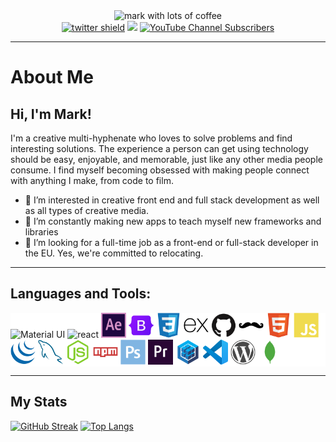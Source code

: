 <div id="header" align="center">
  <img src="https://user-images.githubusercontent.com/112417090/196089857-bc426d38-c4cf-44c5-9264-d2d334ef75b1.jpg" alt="mark with lots of coffee" width="100"/>

<div id="badges">
  <a href="https://twitter.com/markgardneratx"><img src="https://img.shields.io/twitter/url?url=https%3A%2F%2Ftwitter.com%2Fmarkgardneratx" alt="twitter shield"></a>
 <a href="https://www.linkedin.com/in/mark-gardner-2b214817/"><img src="https://img.shields.io/badge/LinkedIn-blue?logo=linkedin&logoColor=white&style=flat"></a>
  <a href="https://youtube.com/theweirdlings"><img alt="YouTube Channel Subscribers" src="https://img.shields.io/youtube/channel/views/UCV_j3wMR3-bRQeihg8n7oNQ?style=social"></a>
  </div>
  </div>
  
  ---
<h1>About Me</h1>

<h2>Hi, I'm Mark!</h2>

I'm a creative multi-hyphenate who loves to solve problems and find interesting solutions. The experience a person can get using technology should be easy, enjoyable, and memorable, just like any other media people consume. I find myself becoming obsessed with making people connect with anything I make, from code to film.

- 👀 I’m interested in creative front end and full stack development as well as all types of creative media.
- 🌱 I’m constantly making new apps to teach myself new frameworks and libraries
- 💞️ I’m looking for a full-time job as a front-end or full-stack developer in the EU. Yes, we're committed to relocating. 

---

<h2>Languages and Tools:</h2>
<div id='tools' style="background-color:white;">
 <img src="https://cdn.jsdelivr.net/gh/devicons/devicon/icons/materialui/materialui-original.svg" width="40" height="40" alt="Material UI"/>        
 <img src="https://cdn.jsdelivr.net/gh/devicons/devicon/icons/react/react-original.svg" width="40" height="40" alt="react"/>    
 <img src="https://github.com/devicons/devicon/blob/master/icons/aftereffects/aftereffects-original.svg" width="40" height="40" alt="After Effects">
 <img src="https://github.com/devicons/devicon/blob/master/icons/bootstrap/bootstrap-original.svg" width="40" height="40" alt="Bootstrap">
 <img src="https://github.com/devicons/devicon/blob/master/icons/css3/css3-original.svg" width="40" height="40" alt="CSS3">
 <img src="https://github.com/devicons/devicon/blob/master/icons/express/express-original.svg" width="40" height="40" alt="CSS3">
 <img src="https://github.com/devicons/devicon/blob/master/icons/github/github-original.svg" width="40" height="40" alt="GitHub">
 <img src="https://github.com/devicons/devicon/blob/master/icons/handlebars/handlebars-original.svg" width="40" height="40" alt="GitHub">
 <img src="https://github.com/devicons/devicon/blob/master/icons/html5/html5-original.svg" width="40" height="40" alt="HTML5">
 <img src="https://github.com/devicons/devicon/blob/master/icons/javascript/javascript-plain.svg" width="40" height="40" alt="Javascript">
 <img src="https://github.com/devicons/devicon/blob/master/icons/jquery/jquery-original.svg" width="40" height="40" alt="JQuery">
 <img src="https://github.com/devicons/devicon/blob/master/icons/mysql/mysql-original.svg" width="40" height="40" alt="JQuery">
 <img src="https://github.com/devicons/devicon/blob/master/icons/nodejs/nodejs-original.svg" width="40" height="40" alt="Node.js">
<img src="https://github.com/devicons/devicon/blob/master/icons/npm/npm-original-wordmark.svg" width="40" height="40" alt="Node.js">
  <img src="https://github.com/devicons/devicon/blob/master/icons/photoshop/photoshop-plain.svg" width="40" height="40" alt="Photoshop">
  <img src="https://github.com/devicons/devicon/blob/master/icons/premierepro/premierepro-plain.svg" width="40" height="40" alt="Premiere Pro">
  <img src="https://github.com/devicons/devicon/blob/master/icons/sequelize/sequelize-original.svg" width="40" height="40" alt="Premiere Pro">
  <img src="https://github.com/devicons/devicon/blob/master/icons/vscode/vscode-original.svg" width="40" height="40" alt="VS Code">
  <img src="https://github.com/devicons/devicon/blob/master/icons/wordpress/wordpress-plain.svg" width="40" height="40" alt="Wordpress">
  <img src="https://github.com/devicons/devicon/blob/master/icons/mongodb/mongodb-plain.svg" width="40" height="40" alt="MongoDB">
  </div>
  
  ---
  
  <h2> My Stats</h2>
  
[![GitHub Streak](https://streak-stats.demolab.com?user=MarkGATX&theme=onedark_duo&hide_border=true)](https://git.io/streak-stats)
[![Top Langs](https://github-readme-stats.vercel.app/api/top-langs/?username=MarkGATX&theme=onedark&layout=compact)](https://github.com/anuraghazra/github-readme-stats)


  
<!---
MarkGATX/MarkGATX is a ✨ special ✨ repository because its `README.md` (this file) appears on your GitHub profile.
You can click the Preview link to take a look at your changes.
--->

